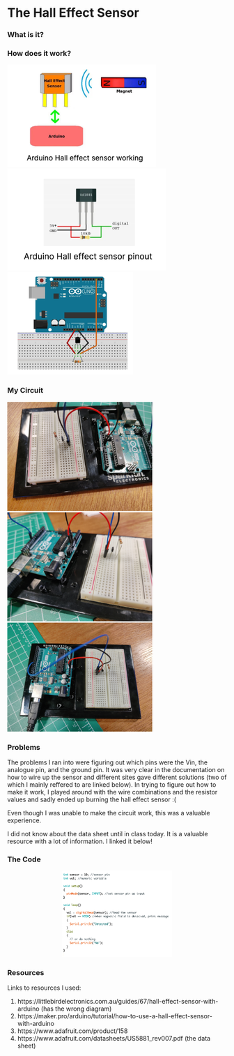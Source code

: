 # The Hall Effect Sensor

<h3>What is it?</h3>

<h3>How does it work?</h3>

<p></p>

<div display=inline-flex>
<img src="1.png" height="235">
<img src="2.png" height="235">
<img src="3.png" height="235">
</div>

<h3>My Circuit</h3>
<div display=inline-flex>
<img src="5.jpg" height="250">
<img src="6.jpg" height="250">
<img src="8.jpg" height="250">
</div>

<h3>Problems</h3>
<p>The problems I ran into were figuring out which pins were the Vin, the analogue pin, and the ground pin. 
It was very clear in the documentation on how to wire up the sensor and different sites gave different solutions (two of which I mainly reffered to are linked below).
In trying to figure out how to make it work, I played around with the wire combinations and the resistor values and sadly ended up burning the hall effect sensor :(</p>
<p>Even though I was unable to make the circuit work, this was a valuable experience.</p>

<p>I did not know about the data sheet until in class today. It is a valuable resource with a lot of information. I linked it below!</p>

<h3>The Code</h3>
<center><img src="4.png" width="50%"></center>

<h3>Resources</h3>
Links to resources I used:
<ol>
  <li>https://littlebirdelectronics.com.au/guides/67/hall-effect-sensor-with-arduino (has the wrong diagram)
  <li>https://maker.pro/arduino/tutorial/how-to-use-a-hall-effect-sensor-with-arduino
  <li>https://www.adafruit.com/product/158
  <li>https://www.adafruit.com/datasheets/US5881_rev007.pdf (the data sheet)
</ol>
 
<!-- <h3>Presentation</h3>
The presentation I prepared for class can be found here: -->
